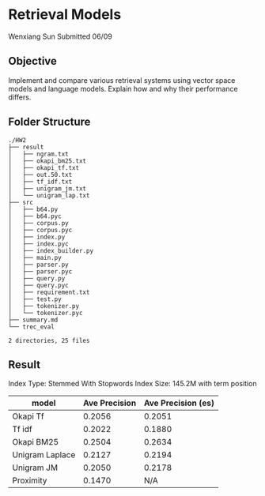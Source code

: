 # Retrieval Models
Wenxiang Sun
Submitted 06/09

## Objective
Implement and compare various retrieval systems using vector space models and
language models. Explain how and why their performance differs.

## Folder Structure

    ./HW2
    ├── result
    │   ├── ngram.txt
    │   ├── okapi_bm25.txt
    │   ├── okapi_tf.txt
    │   ├── out.50.txt
    │   ├── tf_idf.txt
    │   ├── unigram_jm.txt
    │   └── unigram_lap.txt
    ├── src
    │   ├── b64.py
    │   ├── b64.pyc
    │   ├── corpus.py
    │   ├── corpus.pyc
    │   ├── index.py
    │   ├── index.pyc
    │   ├── index_builder.py
    │   ├── main.py
    │   ├── parser.py
    │   ├── parser.pyc
    │   ├── query.py
    │   ├── query.pyc
    │   ├── requirement.txt
    │   ├── test.py
    │   ├── tokenizer.py
    │   └── tokenizer.pyc
    ├── summary.md
    └── trec_eval

    2 directories, 25 files


## Result

Index Type: Stemmed With Stopwords
Index Size: 145.2M with term position

| model           | Ave Precision  | Ave Precision (es)|
| --------------- | -------------- | ----------------- |
| Okapi Tf        | 0.2056         | 0.2051            |
| Tf idf          | 0.2022         | 0.1880            |
| Okapi BM25      | 0.2504         | 0.2634            |
| Unigram Laplace | 0.2127         | 0.2194            |
| Unigram JM      | 0.2050         | 0.2178            |
| Proximity       | 0.1470         | N/A               |
